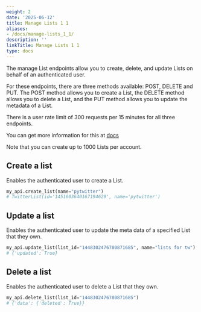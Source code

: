```yaml
---
weight: 2
date: '2025-06-12'
title: Manage Lists 1 1
aliases:
- /docs/manage-lists_1_1/
description: ''
linkTitle: Manage Lists 1 1
type: docs
---
```


The manage List endpoints allow you to create, delete, and update Lists on behalf of an authenticated user. 

For these endpoints, there are three methods available: POST, DELETE and PUT. The POST method allows you to create a List, the DELETE method allows you to delete a List, and the PUT method allows you to update the metadata of a List.

There is a user rate limit of 300 requests per 15 minutes for all three endpoints.

You can get more information for this at [docs](https://developer.twitter.com/en/docs/twitter-api/lists/manage-lists/introduction)

Note that you can create up to 1000 Lists per account.

## Create a list

Enables the authenticated user to create a List.

```python
my_api.create_list(name="pytwitter")
# TwitterList(id='1451603640167194629', name='pytwitter')
```

## Update a list

Enables the authenticated user to update the meta data of a specified List that they own.

```python
my_api.update_list(list_id="1448302476780871685", name="lists for tw")
# {'updated': True}
```

## Delete a list

Enables the authenticated user to delete a List that they own.

```python
my_api.delete_list(list_id="1448302476780871685")
# {'data': {'deleted': True}}
```
